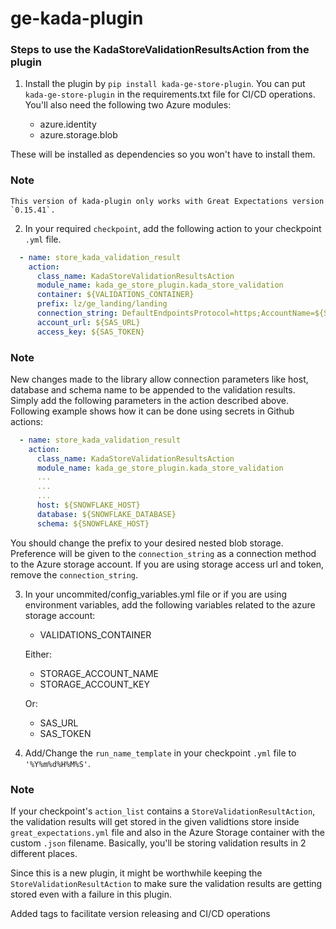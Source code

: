# ge-kada-plugin

### Steps to use the KadaStoreValidationResultsAction from the plugin

1. Install the plugin by `pip install kada-ge-store-plugin`. You can put `kada-ge-store-plugin` in the requirements.txt file for CI/CD operations. You'll also need the following two Azure modules:

    * azure.identity
    * azure.storage.blob

These will be installed as dependencies so you won't have to install them.

### Note

```
This version of kada-plugin only works with Great Expectations version `0.15.41`.
```

2. In your required `checkpoint`, add the following action to your checkpoint `.yml` file.

```yml
  - name: store_kada_validation_result
    action:
      class_name: KadaStoreValidationResultsAction
      module_name: kada_ge_store_plugin.kada_store_validation
      container: ${VALIDATIONS_CONTAINER}
      prefix: lz/ge_landing/landing
      connection_string: DefaultEndpointsProtocol=https;AccountName=${STORAGE_ACCOUNT_NAME};AccountKey=${STORAGE_ACCOUNT_KEY};EndpointSuffix=core.windows.net
      account_url: ${SAS_URL}
      access_key: ${SAS_TOKEN}
```
### Note

New changes made to the library allow connection parameters like host, database and schema name to be appended to the validation results. Simply add the following parameters in the action described above. Following example shows how it can be done using secrets in Github actions:

```yml
  - name: store_kada_validation_result
    action:
      class_name: KadaStoreValidationResultsAction
      module_name: kada_ge_store_plugin.kada_store_validation
      ...
      ...
      ...
      host: ${SNOWFLAKE_HOST}
      database: ${SNOWFLAKE_DATABASE}
      schema: ${SNOWFLAKE_HOST}
```

You should change the prefix to your desired nested blob storage. Preference will be given to the `connection_string` as a connection method to the Azure storage account. If you are using storage access url and token, remove the `connection_string`. 

3. In your uncommited/config_variables.yml file or if you are using environment variables, add the following variables related to the azure storage account:

    * VALIDATIONS_CONTAINER

    Either:

    * STORAGE_ACCOUNT_NAME
    * STORAGE_ACCOUNT_KEY

    Or:

    * SAS_URL
    * SAS_TOKEN
    
4. Add/Change the `run_name_template` in your checkpoint `.yml` file to `'%Y%m%d%H%M%S'`.

### Note

If your checkpoint's `action_list` contains a `StoreValidationResultAction`, the validation results will get stored in the given validtions store inside `great_expectations.yml` file and also in the Azure Storage container with the custom `.json` filename. Basically, you'll be storing validation results in 2 different places.

Since this is a new plugin, it might be worthwhile keeping the `StoreValidationResultAction` to make sure the validation results are getting stored even with a failure in this plugin.

Added tags to facilitate version releasing and CI/CD operations
